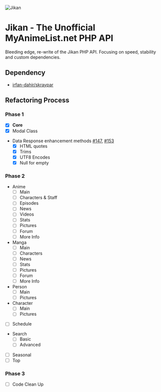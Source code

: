 ![Jikan](http://i.imgur.com/ctoJ3Jp.png)

# Jikan - The Unofficial MyAnimeList.net PHP API
Bleeding edge, re-write of the Jikan PHP API. Focusing on speed, stability and custom dependencies.

## Dependency
- [irfan-dahir/skraypar](https://github.com/irfan-dahir/skraypar)

## Refactoring Process
### Phase 1
- [X] **Core**
- [X] Modal Class
- Data Response enhancement methods [#147](/../../issues/147), [#153](/../../issues/153)
	- [X] HTML quotes
	- [X] Trims
	- [X] UTF8 Encodes
	- [X] Null for empty

### Phase 2
- Anime
	- [ ] Main
	- [ ] Characters & Staff
	- [ ] Episodes
	- [ ] News
	- [ ] Videos
	- [ ] Stats
	- [ ] Pictures
	- [ ] Forum
	- [ ] More Info
- Manga
	- [ ] Main
	- [ ] Characters
	- [ ] News
	- [ ] Stats
	- [ ] Pictures
	- [ ] Forum
	- [ ] More Info
- Person
	- [ ] Main
	- [ ] Pictures
- Character
	- [ ] Main
	- [ ] Pictures
- [ ] Schedule
- Search
	- [ ] Basic
	- [ ] Advanced
- [ ] Seasonal
- [ ] Top

### Phase 3
- [ ] Code Clean Up